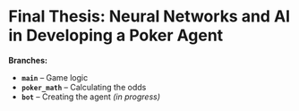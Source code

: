 # Final Thesis: Neural Networks and AI in Developing a Poker Agent

**Branches:**

- **`main`** – Game logic  
- **`poker_math`** – Calculating the odds  
- **`bot`** – Creating the agent *(in progress)*
